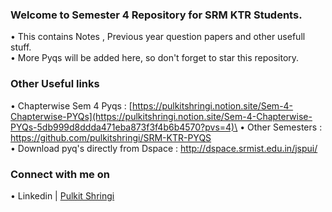 
### Welcome to Semester 4 Repository for SRM KTR Students.
• This contains Notes , Previous year question papers and other usefull stuff.<br>
• More Pyqs will be added here, so don't forget to star this repository.
### Other Useful links 
•  Chapterwise Sem 4 Pyqs : [https://pulkitshringi.notion.site/Sem-4-Chapterwise-PYQs](https://pulkitshringi.notion.site/Sem-4-Chapterwise-PYQs-5db999d8ddda471eba873f3f4b6b4570?pvs=4)\
• Other Semesters : https://github.com/pulkitshringi/SRM-KTR-PYQS \
• Download pyq's directly from Dspace : http://dspace.srmist.edu.in/jspui/ 

### Connect with me on
• Linkedin | [Pulkit Shringi](https://www.linkedin.com/in/pulkitshringi/)
